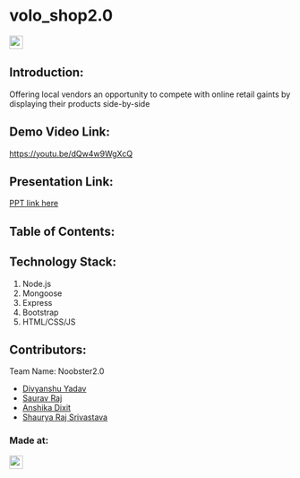 # volo_shop2.0

<a href="https://hack36.com"> <img src="https://cutt.ly/BuiltAtHack36" height=24px> </a>


## Introduction:
  Offering local vendors an opportunity to compete with online retail gaints by displaying their products side-by-side
  
## Demo Video Link:
  <a href="https://youtu.be/dQw4w9WgXcQ">https://youtu.be/dQw4w9WgXcQ</a>
  
## Presentation Link:
  <a href="https://drive.google.com/file/d/19YRQJ4xGIG7AjNhHKGg-zL9UhgODKvHO/view?usp=sharing"> PPT link here </a>
  
  
## Table of Contents:

## Technology Stack:
  1) Node.js
  2) Mongoose
  3) Express
  4) Bootstrap
  5) HTML/CSS/JS
  

## Contributors:

Team Name: Noobster2.0

* [Divyanshu Yadav](https://github.com/erdivyanshu)
* [Saurav Raj](https://github.com/sauravraj276)
* [Anshika Dixit](https://github.com/anshika232)
* [Shaurya Raj Srivastava](https://github.com/shaury317)


### Made at:
<a href="https://hack36.com"> <img src="https://cutt.ly/BuiltAtHack36" height=24px> </a>

